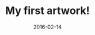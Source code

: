 ---
title: My first artwork!
date: 2016-02-14
layout: Artwork
artworks:
- name: name1
  title: Title 1
  description: description 1
  image: https://c6.staticflickr.com/8/7406/16403790101_780cc844c6_o.jpg
- name: name2
  title: Title 2
  description: description 2
  image: https://c3.staticflickr.com/9/8626/16218002410_96bafea22e_o.jpg
- name: name3
  title: Title 3
  description: description 3
  image: https://c2.staticflickr.com/8/7425/15785358833_b14f6a93aa_o.jpg
- name: name4
  title: Title 4
  description: description 4
  image: https://c4.staticflickr.com/9/8672/16392077371_6774ff6ecc_o.jpg
caption: 
  line1: Still Life (RGB-AV A), 2016
  line2: Custom software (color, sound), computer, speakers, projector
  line3: Dimensions variable, landscape orientation
  line4: Sound by Philip Rugo
  credit: Photos by John Berens, installation view at the There's No Distance exhibition, bitforms gallery nyc.
thumbnail:
  image: https://c4.staticflickr.com/9/8672/16392077371_b17cf3bda8_t.jpg 
  caption: Artwork1 caption!
---